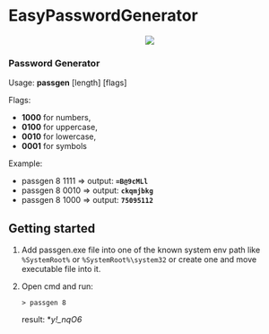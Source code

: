 # EasyPasswordGenerator
<div style="text-align:center"><img src="https://img.freepik.com/premium-vector/3d-password-field-with-padlock-isolated_169241-6460.jpg" /></div>

### Password Generator
Usage: **passgen** [length] [flags]

Flags: 
- **1000** for numbers,
- **0100** for uppercase,             
- **0010** for lowercase,           
- **0001** for symbols

Example:
- passgen 8 1111  => output: **`=B@9cMLl`**           
- passgen 8 0010  => output: **`ckqmjbkg`**        
- passgen 8 1000  => output: **`75095112`**   


## Getting started
1. Add passgen.exe file into one of the known system env path like `%SystemRoot%` or `%SystemRoot%\system32` or create one and move executable file into it.
2. Open cmd and run:
    ```
    > passgen 8
    ```
    
    result: **y!_*nqO6**
